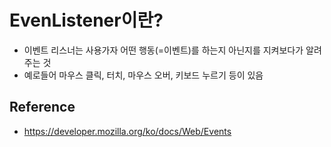 # EvenListener이란?
- 이벤트 리스너는 사용가자 어떤 행동(=이벤트)를 하는지 아닌지를 지켜보다가 알려주는 것
- 예로들어 마우스 클릭, 터치, 마우스 오버, 키보드 누르기 등이 있음

## Reference
- https://developer.mozilla.org/ko/docs/Web/Events
